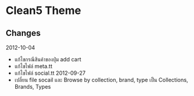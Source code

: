 Clean5 Theme
===========

Changes
-------------
2012-10-04
- แก้ไขกรณีสินค้าของปุ่ม add cart
- แก้ไขไฟล์ meta.tt
- แก้ไขไฟล์ social.tt
2012-09-27
- เปลี่ยน file socail และ  Browse by collection, brand, type เป็น Collections, Brands, Types

